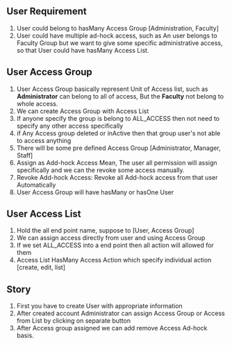 ## User Requirement
1. User could belong to hasMany Access Group [Administration, Faculty]
2. User could have multiple ad-hock access, such as An user belongs to Faculty Group but we want to give some specific 
administrative access, so that User could have hasMany Access List.


## User Access Group
1. User Access Group basically represent Unit of Access list, such as **Administrator**
can belong to all of access, But the **Faculty** not belong to whole access.
2. We can create Access Group with Access List
3. If anyone specify the group is belong to ALL_ACCESS then not need to specify any other access specifically
4. if Any Access group deleted or inActive then that group user's not able to access anything
5. There will be some pre defined Access Group [Administrator, Manager, Staff]
6. Assign as Add-hock Access Mean, The user all permission will assign specifically and we can the revoke
some access manually.
7. Revoke Add-hock Access: Revoke all Add-hock access from that user Automatically
8. User Access Group will have hasMany or hasOne User


## User Access List
1. Hold the all end point name, suppose to [User, Access Group]
2. We can assign access directly from user and using Access Group
3. If we set ALL_ACCESS into a end point then all action will allowed for them
4. Access List HasMany Access Action which specify individual action [create, edit, list]


## Story
1. First you have to create User with appropriate information
2. After created account Administrator can assign Access Group or Access from List by clicking on separate button
3. After Access group assigned we can add remove Access Ad-hock basis.



